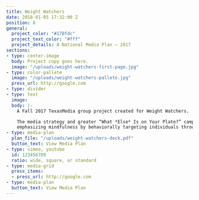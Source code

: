 ```yaml
---
title: Weight Watchers
date: 2018-01-05 17:32:00 Z
position: 8
general:
  project_color: "#178fdc"
  project_text_color: "#fff"
  project_details: A National Media Plan – 2017
sections:
- type: center-image
  body: Project copy goes here.
  image: "/uploads/weight-watchers-first-page.jpg"
- type: color-pallete
  image: "/uploads/weight-watchers-pallete.jpg"
  press_url: http://google.com
- type: divider
- type: text
  image: 
  body: |-
    A Fall 2017 TexasMedia group project created for Weight Watchers.

    The media strategy and greater “What *Else* Is on Your Plate?” campaign revolves around
    emphasizing mindfulness by behaviorally targeting individuals through unique Milestone Moment placements.
- type: media-plan
  plan_file: "/uploads/weight-watchers-deck.pdf"
  button_text: View Media Plan
- type: vimeo, youtube
  id: 123456789
  ratio: wide, square, or standard
- type: media-grid
  press_items:
  - press_url: http://google.com
- type: media-plan
  button_text: View Media Plan
---
```


